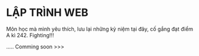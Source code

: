 # LẬP TRÌNH WEB

Môn học mà mình yêu thích, lưu lại những kỷ niệm tại đây, cố gắng đạt điểm A kì 242. Fighting!!!

..... Comming soon >>>
